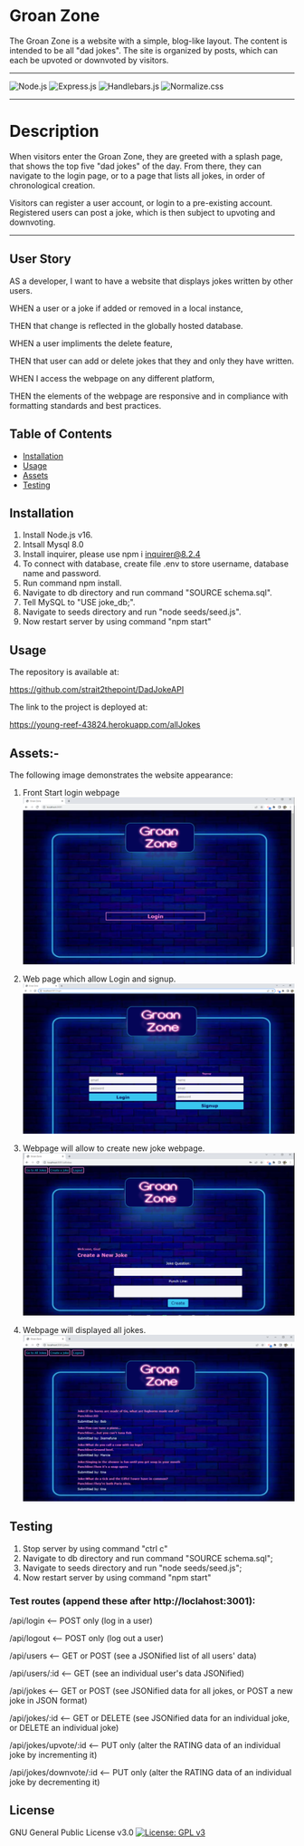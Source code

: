 # Groan Zone
The Groan Zone is a website with a simple, blog-like layout. The content is intended to be all "dad jokes". The site is organized by posts, which can each be upvoted or downvoted by visitors.

<hr>

![Node.js](https://img.shields.io/badge/Nodejs-16.18.0-blue.svg)
![Express.js](https://img.shields.io/badge/Express.js-4.17.1-blue.svg)
![Handlebars.js](https://img.shields.io/badge/Handlebars.js-4.7.7-blue.svg)
![Normalize.css](https://img.shields.io/badge/Normalize.css-8.0.1-blue.svg)

<hr>

# Description
When visitors enter the Groan Zone, they are greeted with a splash page, that shows the top five "dad jokes" of the day. From there, they can navigate to the login page, or to a page that lists all jokes, in order of chronological creation.

Visitors can register a user account, or login to a pre-existing account. Registered users can post a joke, which is then subject to upvoting and downvoting.

<hr>

## User Story

AS a developer, I want to have a website that displays jokes written by other users.

WHEN a user or a joke if added or removed in a local instance,

THEN that change is reflected in the globally hosted database.

WHEN a user impliments the delete feature,

THEN that user can add or delete jokes that they and only they have written.

WHEN I access the webpage on any different platform,

THEN the elements of the webpage are responsive and in compliance with formatting standards and best practices.

## Table of Contents

 *  [Installation](#installation)
 *  [Usage](#usage)
 *  [Assets](#Assets)
 *  [Testing](#testing)



## Installation
1. Install Node.js v16.
2. Intsall Mysql 8.0
3. Install inquirer, please use npm i inquirer@8.2.4
4. To connect with database, create file .env to store username, database name and password.
5. Run command npm install.
6. Navigate to db directory and run command "SOURCE schema.sql".
7. Tell MySQL to "USE joke_db;".
8. Navigate to seeds directory and run "node seeds/seed.js".
9. Now restart server by using command "npm start"

## Usage

The repository is available at:

https://github.com/strait2thepoint/DadJokeAPI

The link to the project is deployed at:

https://young-reef-43824.herokuapp.com/allJokes


## Assets:-


The following image demonstrates the website appearance:
1. Front Start login webpage
![Website](./assets/images/Front_login_page.png)

2. Web page which allow Login and signup.
![Website](./assets/images/login_signuppage.png)

3. Webpage will allow to create new joke webpage.
![Website](./assets/images/create_joke.png)

4. Webpage will displayed all jokes.
![Website](./assets/images/all_jokes.png)




## Testing

1. Stop server by using command "ctrl c"
2. Navigate to db directory and run command "SOURCE schema.sql";
3. Navigate to seeds directory and run "node seeds/seed.js";
4. Now restart server by using command "npm start"

### Test routes (append these after http://loclahost:3001):

/api/login              <-- POST only (log in a user)

/api/logout             <-- POST only (log out a user)

/api/users              <-- GET or POST (see a JSONified list of all users' data)

/api/users/:id          <-- GET         (see an individual user's data JSONified)

/api/jokes              <-- GET or POST    (see JSONified data for all jokes, or POST a new joke in JSON format)

/api/jokes/:id          <-- GET or DELETE  (see JSONified data for an individual joke, or DELETE an individual joke)

/api/jokes/upvote/:id   <-- PUT only       (alter the RATING data of an individual joke by incrementing it)

/api/jokes/downvote/:id <-- PUT only       (alter the RATING data of an individual joke by decrementing it)

## License

GNU General Public License v3.0 [![License: GPL v3](https://img.shields.io/badge/License-GPLv3-blue.svg)](https://www.gnu.org/licenses/gpl-3.0)


